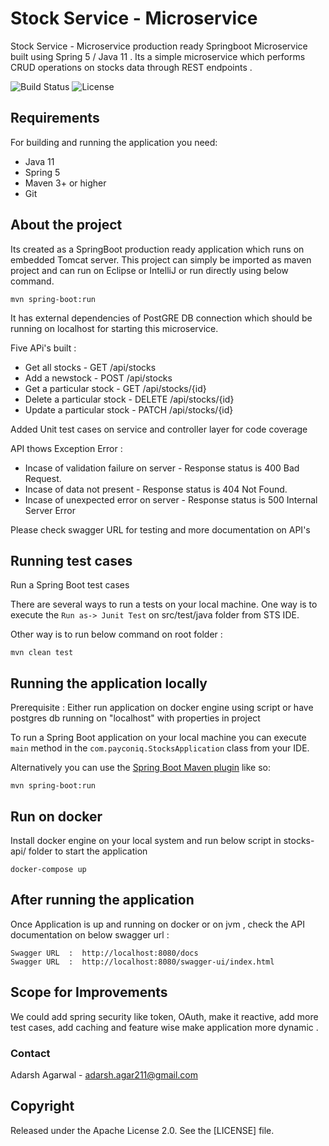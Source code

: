 # Stock Service - Microservice

Stock Service - Microservice production ready Springboot Microservice built using Spring 5 / Java 11 . Its a simple microservice which performs CRUD operations on stocks data through REST endpoints .

![Build Status](https://travis-ci.org/codecentric/springboot-sample-app.svg?branch=master) ![License](http://img.shields.io/:license-apache-blue.svg)

## Requirements

For building and running the application you need:
 
- Java 11
- Spring 5
- Maven 3+ or higher
- Git

## About the project
 
 Its created as a SpringBoot production ready application which runs on embedded Tomcat server. This project can simply be imported as maven project and can run on Eclipse or IntelliJ or run directly using below command. 
 
 ```shell
mvn spring-boot:run
```
It has external dependencies of PostGRE DB connection which should be running on localhost for starting this microservice. 

 Five APi's built : 
 - Get all stocks            -  GET /api/stocks
 - Add a newstock            - POST /api/stocks
 - Get a particular stock    - GET /api/stocks/{id}
 - Delete a particular stock - DELETE /api/stocks/{id}
 - Update a particular stock - PATCH /api/stocks/{id}
 
Added Unit test cases on service and controller layer for code coverage

API thows Exception Error  : 
- Incase of validation failure on server - Response status is 400 Bad Request. 
- Incase of data not present - Response status is 404 Not Found. 
- Incase of unexpected error on server - Response status is 500 Internal Server Error

Please check swagger URL for testing and more documentation on API's

## Running test cases

Run a Spring Boot test cases

There are several ways to run a tests on your local machine. One way is to execute the `Run as-> Junit Test` on src/test/java folder from STS IDE.

Other way is to run below command on root folder : 

```shell
mvn clean test
```

## Running the application locally

Prerequisite : Either run application on docker engine using script or have postgres db running on "localhost" with properties in project

To run a Spring Boot application on your local machine you can execute `main` method in the `com.payconiq.StocksApplication` class from your IDE.

Alternatively you can use the [Spring Boot Maven plugin](https://docs.spring.io/spring-boot/docs/current/reference/html/build-tool-plugins-maven-plugin.html) like so:

```shell
mvn spring-boot:run
```

## Run on docker

Install docker engine on your local system and run below script in stocks-api/ folder to start the application

```shell
docker-compose up
```

## After running the application

Once Application is up and running on docker or on jvm , check the API documentation on below swagger url : 

```shell
Swagger URL  :  http://localhost:8080/docs
Swagger URL  :  http://localhost:8080/swagger-ui/index.html
```

## Scope for Improvements

We could add spring security like token, OAuth, make it reactive, add more test cases, add caching and feature wise make application more dynamic .

### Contact

Adarsh Agarwal - adarsh.agar211@gmail.com

## Copyright

Released under the Apache License 2.0. See the [LICENSE] file.
